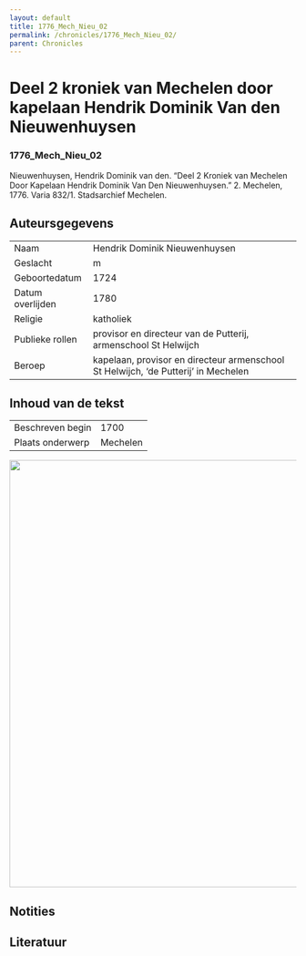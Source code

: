 ```yaml
---
layout: default
title: 1776_Mech_Nieu_02
permalink: /chronicles/1776_Mech_Nieu_02/
parent: Chronicles
--- 
```



# Deel 2 kroniek van Mechelen door kapelaan Hendrik Dominik Van den Nieuwenhuysen 

### 1776_Mech_Nieu_02 

Nieuwenhuysen, Hendrik Dominik van den. “Deel 2 Kroniek van Mechelen Door Kapelaan Hendrik Dominik Van Den Nieuwenhuysen.” 2. Mechelen, 1776. Varia 832/1. Stadsarchief Mechelen. 

## Auteursgegevens 

| | | 
| --------------- | --------------- | 
| Naam | Hendrik Dominik Nieuwenhuysen | 
| Geslacht | m | 
| Geboortedatum | 1724 | 
| Datum overlijden | 1780 | 
| Religie | katholiek | 
| Publieke rollen | provisor en directeur van de Putterij, armenschool St Helwijch | 
| Beroep | kapelaan, provisor en directeur armenschool St Helwijch, ‘de Putterij’ in Mechelen | 

## Inhoud van de tekst 

| | | 
| --------------- | --------------- | 
| Beschreven begin | 1700 | 
| Plaats onderwerp | Mechelen | 

[<img src="..\..\barplots_chronicles\1776_Mech_Nieu_02.jpg" width="750"/>](..\..\barplots_chronicles\1776_Mech_Nieu_02.jpg) 

## Notities 

## Literatuur 

